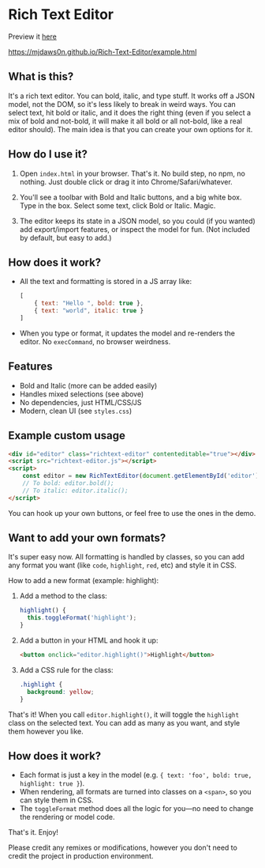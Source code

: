 Rich Text Editor
===============================================

Preview it [here](https://mjdaws0n.github.io/Rich-Text-Editor/example.html)

https://mjdaws0n.github.io/Rich-Text-Editor/example.html

What is this?
-------------
It's a rich text editor. You can bold, italic, and type stuff. It works off a JSON model, not the DOM, so it's less likely to break in weird ways. You can select text, hit bold or italic, and it does the right thing (even if you select a mix of bold and not-bold, it will make it all bold or all not-bold, like a real editor should). The main idea is that you can create your own options for it.

How do I use it?
----------------
1. Open `index.html` in your browser. That's it. No build step, no npm, no nothing. Just double click or drag it into Chrome/Safari/whatever.

2. You'll see a toolbar with Bold and Italic buttons, and a big white box. Type in the box. Select some text, click Bold or Italic. Magic.

3. The editor keeps its state in a JSON model, so you could (if you wanted) add export/import features, or inspect the model for fun. (Not included by default, but easy to add.)

How does it work?
-----------------
- All the text and formatting is stored in a JS array like:

	```js
	[
		{ text: "Hello ", bold: true },
		{ text: "world", italic: true }
	]
	```

- When you type or format, it updates the model and re-renders the editor. No `execCommand`, no browser weirdness.

Features
--------
- Bold and Italic (more can be added easily)
- Handles mixed selections (see above)
- No dependencies, just HTML/CSS/JS
- Modern, clean UI (see `styles.css`)

Example custom usage
-------------

```html
<div id="editor" class="richtext-editor" contenteditable="true"></div>
<script src="richtext-editor.js"></script>
<script>
	const editor = new RichTextEditor(document.getElementById('editor'));
	// To bold: editor.bold();
	// To italic: editor.italic();
</script>
```

You can hook up your own buttons, or feel free to use the ones in the demo.


Want to add your own formats?
----------------------------
It's super easy now. All formatting is handled by classes, so you can add any format you want (like `code`, `highlight`, `red`, etc) and style it in CSS.

How to add a new format (example: highlight):

1. Add a method to the class:

	```js
	highlight() {
	  this.toggleFormat('highlight');
	}
	```

2. Add a button in your HTML and hook it up:

	```html
	<button onclick="editor.highlight()">Highlight</button>
	```

3. Add a CSS rule for the class:

	```css
	.highlight {
	  background: yellow;
	}
	```

That's it! When you call `editor.highlight()`, it will toggle the `highlight` class on the selected text. You can add as many as you want, and style them however you like.

How does it work?
-----------------
- Each format is just a key in the model (e.g. `{ text: 'foo', bold: true, highlight: true }`).
- When rendering, all formats are turned into classes on a `<span>`, so you can style them in CSS.
- The `toggleFormat` method does all the logic for you—no need to change the rendering or model code.

That's it. Enjoy!

Please credit any remixes or modifications, however you don't need to credit the project in production environment.
